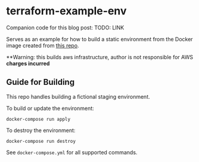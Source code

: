 # terraform-example-env

Companion code for this blog post: TODO: LINK

Serves as an example for how to build a static environment from the Docker image
created from [this repo](https://github.com/paulcichonski/terraform-example).

**Warning: this builds aws infrastructure, author is not responsible for AWS
**charges incurred**

## Guide for Building

This repo handles building a fictional staging environment.

To build or update the environment:

```
docker-compose run apply
```

To destroy the environment:

```
docker-compose run destroy
```

See `docker-compose.yml` for all supported commands.
